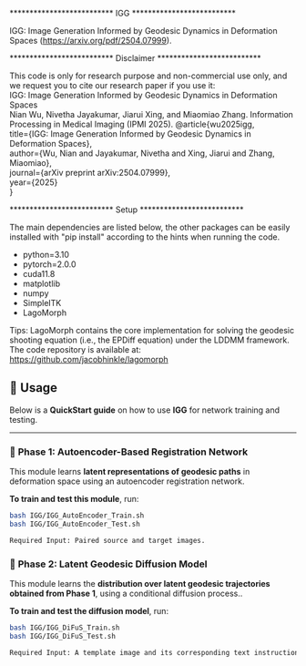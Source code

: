 ************************** IGG ************************** 

IGG: Image Generation Informed by Geodesic Dynamics in Deformation Spaces (https://arxiv.org/pdf/2504.07999).


************************** Disclaimer ************************** 

This code is only for research purpose and non-commercial use only, and we request you to cite our research paper if you use it:  
IGG: Image Generation Informed by Geodesic Dynamics in Deformation Spaces  
Nian Wu, Nivetha Jayakumar, Jiarui Xing, and Miaomiao Zhang. Information Processing in Medical Imaging (IPMI 2025).
@article{wu2025igg,  
  title={IGG: Image Generation Informed by Geodesic Dynamics in Deformation Spaces},  
  author={Wu, Nian and Jayakumar, Nivetha and Xing, Jiarui and Zhang, Miaomiao},  
  journal={arXiv preprint arXiv:2504.07999},  
  year={2025}  
}

************************** Setup ************************** 

The main dependencies are listed below, the other packages can be easily installed with "pip install" according to the hints when running the code.

* python=3.10
* pytorch=2.0.0
* cuda11.8
* matplotlib
* numpy
* SimpleITK
* LagoMorph

Tips:
LagoMorph contains the core implementation for solving the geodesic shooting equation (i.e., the EPDiff equation) under the LDDMM framework.
The code repository is available at: https://github.com/jacobhinkle/lagomorph


## 🚀 Usage

Below is a **QuickStart guide** on how to use **IGG** for network training and testing.

---

### 🔹 **Phase 1: Autoencoder-Based Registration Network**

This module learns **latent representations of geodesic paths** in deformation space using an autoencoder registration network.

**To train and test this module**, run:

```bash
bash IGG/IGG_AutoEncoder_Train.sh
bash IGG/IGG_AutoEncoder_Test.sh

Required Input: Paired source and target images. 
```


### 🔹 **Phase 2: Latent Geodesic Diffusion Model**

This module learns the **distribution over latent geodesic trajectories obtained from Phase 1**, using a conditional diffusion process..

**To train and test the diffusion model**, run:

```bash
bash IGG/IGG_DiFuS_Train.sh
bash IGG/IGG_DiFuS_Test.sh

Required Input: A template image and its corresponding text instruction.
```
